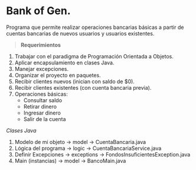 # Bank of Gen.

Programa que permite realizar operaciones bancarias básicas a partir de cuentas bancarias de nuevos usuarios y usuarios existentes.

> **Requerimientos**

1. Trabajar con el paradigma de Programación Orientada a Objetos.
2. Aplicar encapsulamiento en clases Java.
3. Manejar excepciones.
4. Organizar el proyecto en paquetes.
5. Recibir clientes nuevos (inician con saldo de $0).
6. Recibir clientes existentes (con cuenta bancaria previa).
7. Operaciones básicas: 
    - Consultar saldo
    - Retirar dinero
    - Ingresar dinero
    - Salir de la cuenta
    
*Clases Java*
1. Modelo de mi objeto -> model -> CuentaBancaria.java
2. Lógica del programa -> logic -> CuentaBancariaService.java
3. Definir Excepciones -> exceptions -> FondosInsuficientesException.java
4. Main (instancias) -> model -> BancoMain.java